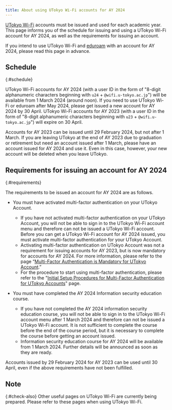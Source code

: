 ```yaml
---
title: About using UTokyo Wi-Fi accounts for AY 2024
---
```


[UTokyo Wi-Fi](/en/utokyo_wifi/) accounts must be issued and used for each academic year. This page informs you of the schedule for issuing and using a UTokyo Wi-Fi account for AY 2024, as well as the requirements for issuing an account.

If you intend to use UTokyo Wi-Fi and [eduroam](/en/systems/wlan#eduroam) with an account for AY 2024, please read this page in advance.

## Schedule
{:#schedule}

UTokyo Wi-Fi accounts for AY 2024 (with a user ID in the form of "8-digit alphanumeric characters beginning with `u24` + `@wifi.u-tokyo.ac.jp`") will be available from 1 March 2024 (around noon). If you need to use UTokyo Wi-Fi or eduroam after May 2024, please get issued a new account for AY 2024 by 30 April. UTokyo Wi-Fi accounts for AY 2023 (with a user ID in the form of "8-digit alphanumeric characters beginning with `u23` + `@wifi.u-tokyo.ac.jp`") will expire on 30 April. 

Accounts for AY 2023 can be issued until 29 February 2024, but not after 1 March. If you are leaving UTokyo at the end of AY 2023 due to graduation or retirement but need an account issued after 1 March, please have an account issued for AY 2024 and use it. Even in this case, however, your new account will be deleted when you leave UTokyo.

## Requirements for issuing an account for AY 2024
{:#requirements}

The requirements to be issued an account for AY 2024 are as follows.

- You must have activated multi-factor authentication on your UTokyo Account.
  - If you have not activated multi-factor authentication on your UTokyo Account, you will not be able to sign in to the UTokyo Wi-Fi account menu and therefore can not be issued a UTokyo Wi-Fi account. Before you can get a UTokyo Wi-Fi account for AY 2024 issued, you must activate multi-factor authentication for your UTokyo Account.
  - Activating multi-factor authentication on UTokyo Account was not a requirement for issuing accounts for AY 2023, but is now mandatory for accounts for AY 2024. For more information, please refer to the page “[Multi-Factor Authentication is Mandatory for UTokyo Account](/en/notice/2024/mfa100-schedule).”
  - For the procedure to start using multi-factor authentication, please refer to the "[Initial Setup Procedures for Multi-Factor Authentication for UTokyo Accounts](/en/utokyo_account/mfa/initial/)" page.

- You must have completed the AY 2024 Information security education course.
  - If you have not completed the AY 2024 information security education course, you will not be able to sign in to the UTokyo Wi-Fi account menu after 1 March 2024 and therefore can not be issued a UTokyo Wi-Fi account. It is not sufficient to complete the course before the end of the course period, but it is necessary to complete the course before getting an account issued.
  - Information security education course for AY 2024 will be available from 1 March 2024. Further details will be announced as soon as they are ready.

Accounts issued by 29 February 2024 for AY 2023 can be used until 30 April, even if the above requirements have not been fulfilled.

## Note
{:#check-also}
Other useful pages on UTokyo Wi-Fi are currently being prepared. Please refer to these pages when using UTokyo Wi-Fi.
